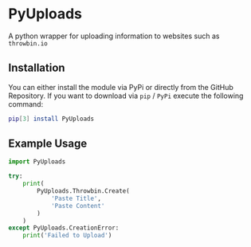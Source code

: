 # PyUploads
A python wrapper for uploading information to websites such as `throwbin.io`

## Installation
You can either install the module via PyPi or directly from the GitHub Repository. If you want to download via `pip` / `PyPi` execute the following command:
```bash
pip[3] install PyUploads
```

## Example Usage
```python
import PyUploads

try:
    print(
        PyUploads.Throwbin.Create(
            'Paste Title', 
            'Paste Content'
        )
    )
except PyUploads.CreationError:
    print('Failed to Upload')
```
